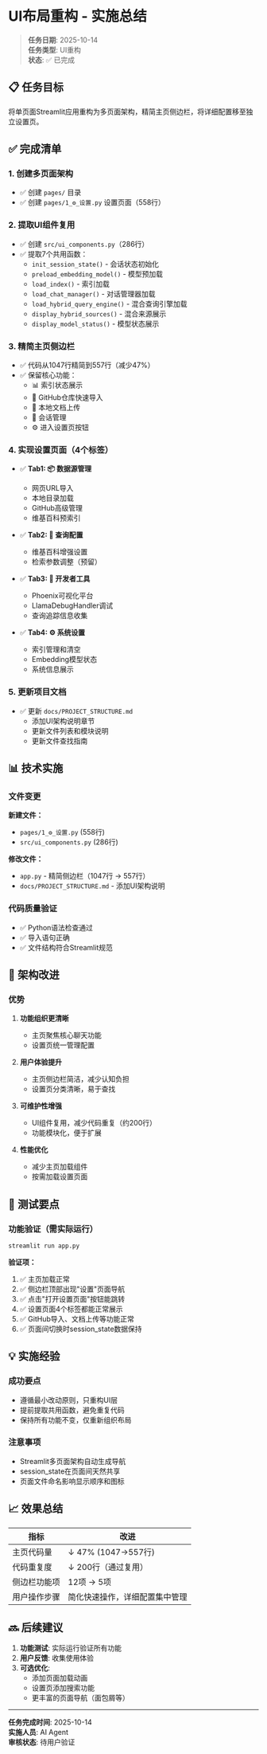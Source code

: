 # UI布局重构 - 实施总结

> **任务日期**: 2025-10-14  
> **任务类型**: UI重构  
> **状态**: ✅ 已完成

## 📋 任务目标

将单页面Streamlit应用重构为多页面架构，精简主页侧边栏，将详细配置移至独立设置页。

## ✅ 完成清单

### 1. 创建多页面架构
- ✅ 创建 `pages/` 目录
- ✅ 创建 `pages/1_⚙️_设置.py` 设置页面（558行）

### 2. 提取UI组件复用
- ✅ 创建 `src/ui_components.py`（286行）
- ✅ 提取7个共用函数：
  - `init_session_state()` - 会话状态初始化
  - `preload_embedding_model()` - 模型预加载
  - `load_index()` - 索引加载
  - `load_chat_manager()` - 对话管理器加载
  - `load_hybrid_query_engine()` - 混合查询引擎加载
  - `display_hybrid_sources()` - 混合来源展示
  - `display_model_status()` - 模型状态展示

### 3. 精简主页侧边栏
- ✅ 代码从1047行精简到557行（减少47%）
- ✅ 保留核心功能：
  - 📊 索引状态展示
  - 🐙 GitHub仓库快速导入
  - 📁 本地文档上传
  - 💬 会话管理
  - ⚙️ 进入设置页按钮

### 4. 实现设置页面（4个标签）
- ✅ **Tab1: 📦 数据源管理**
  - 网页URL导入
  - 本地目录加载
  - GitHub高级管理
  - 维基百科预索引
  
- ✅ **Tab2: 🔧 查询配置**
  - 维基百科增强设置
  - 检索参数调整（预留）
  
- ✅ **Tab3: 🐛 开发者工具**
  - Phoenix可视化平台
  - LlamaDebugHandler调试
  - 查询追踪信息收集
  
- ✅ **Tab4: ⚙️ 系统设置**
  - 索引管理和清空
  - Embedding模型状态
  - 系统信息展示

### 5. 更新项目文档
- ✅ 更新 `docs/PROJECT_STRUCTURE.md`
  - 添加UI架构说明章节
  - 更新文件列表和模块说明
  - 更新文件查找指南

## 📊 技术实施

### 文件变更

**新建文件：**
- `pages/1_⚙️_设置.py` (558行)
- `src/ui_components.py` (286行)

**修改文件：**
- `app.py` - 精简侧边栏（1047行 → 557行）
- `docs/PROJECT_STRUCTURE.md` - 添加UI架构说明

### 代码质量验证
- ✅ Python语法检查通过
- ✅ 导入语句正确
- ✅ 文件结构符合Streamlit规范

## 🎯 架构改进

### 优势
1. **功能组织更清晰**
   - 主页聚焦核心聊天功能
   - 设置页统一管理配置

2. **用户体验提升**
   - 主页侧边栏简洁，减少认知负担
   - 设置页分类清晰，易于查找

3. **可维护性增强**
   - UI组件复用，减少代码重复（约200行）
   - 功能模块化，便于扩展

4. **性能优化**
   - 减少主页加载组件
   - 按需加载设置页面

## 🧪 测试要点

### 功能验证（需实际运行）
```bash
streamlit run app.py
```

**验证项：**
1. ✅ 主页加载正常
2. ✅ 侧边栏顶部出现"设置"页面导航
3. ✅ 点击"打开设置页面"按钮能跳转
4. ✅ 设置页面4个标签都能正常展示
5. ✅ GitHub导入、文档上传等功能正常
6. ✅ 页面间切换时session_state数据保持

## 💡 实施经验

### 成功要点
- 遵循最小改动原则，只重构UI层
- 提前提取共用函数，避免重复代码
- 保持所有功能不变，仅重新组织布局

### 注意事项
- Streamlit多页面架构自动生成导航
- session_state在页面间天然共享
- 页面文件命名影响显示顺序和图标

## 📈 效果总结

| 指标 | 改进 |
|------|------|
| 主页代码量 | ↓ 47% (1047→557行) |
| 代码重复度 | ↓ 200行（通过复用） |
| 侧边栏功能项 | 12项 → 5项 |
| 用户操作步骤 | 简化快速操作，详细配置集中管理 |

## 🔜 后续建议

1. **功能测试**: 实际运行验证所有功能
2. **用户反馈**: 收集使用体验
3. **可选优化**:
   - 添加页面加载动画
   - 设置页添加搜索功能
   - 更丰富的页面导航（面包屑等）

---

**任务完成时间**: 2025-10-14  
**实施人员**: AI Agent  
**审核状态**: 待用户验证

